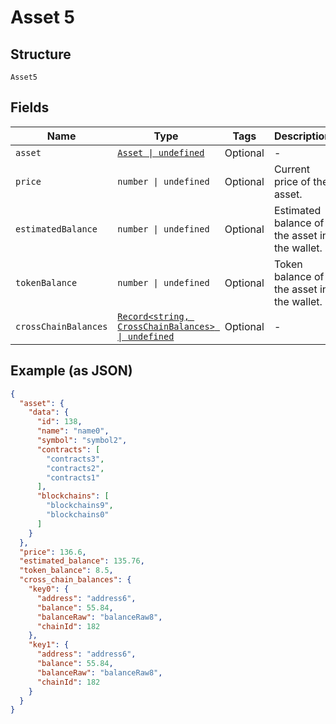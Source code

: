 
# Asset 5

## Structure

`Asset5`

## Fields

| Name | Type | Tags | Description |
|  --- | --- | --- | --- |
| `asset` | [`Asset \| undefined`](../../doc/models/asset.md) | Optional | - |
| `price` | `number \| undefined` | Optional | Current price of the asset. |
| `estimatedBalance` | `number \| undefined` | Optional | Estimated balance of the asset in the wallet. |
| `tokenBalance` | `number \| undefined` | Optional | Token balance of the asset in the wallet. |
| `crossChainBalances` | [`Record<string, CrossChainBalances> \| undefined`](../../doc/models/cross-chain-balances.md) | Optional | - |

## Example (as JSON)

```json
{
  "asset": {
    "data": {
      "id": 138,
      "name": "name0",
      "symbol": "symbol2",
      "contracts": [
        "contracts3",
        "contracts2",
        "contracts1"
      ],
      "blockchains": [
        "blockchains9",
        "blockchains0"
      ]
    }
  },
  "price": 136.6,
  "estimated_balance": 135.76,
  "token_balance": 8.5,
  "cross_chain_balances": {
    "key0": {
      "address": "address6",
      "balance": 55.84,
      "balanceRaw": "balanceRaw8",
      "chainId": 182
    },
    "key1": {
      "address": "address6",
      "balance": 55.84,
      "balanceRaw": "balanceRaw8",
      "chainId": 182
    }
  }
}
```

